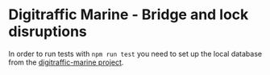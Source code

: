 # Digitraffic Marine - Bridge and lock disruptions

In order to run tests with `npm run test` you need to set up the local database from the [digitraffic-marine project](https://github.com/tmfg/digitraffic-marine).
